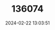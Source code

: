 ---
title: "136074"
category: "Raorchestes ochlandrae"
draft: false
date: 2024-02-22 13:03:51
languages:
  English: ["Ochlandrae Reed Frog"]
---